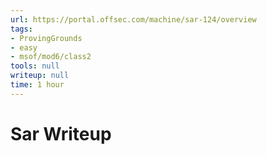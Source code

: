 ```yaml
---
url: https://portal.offsec.com/machine/sar-124/overview
tags:
- ProvingGrounds
- easy
- msof/mod6/class2
tools: null
writeup: null
time: 1 hour
---
```


# Sar Writeup
